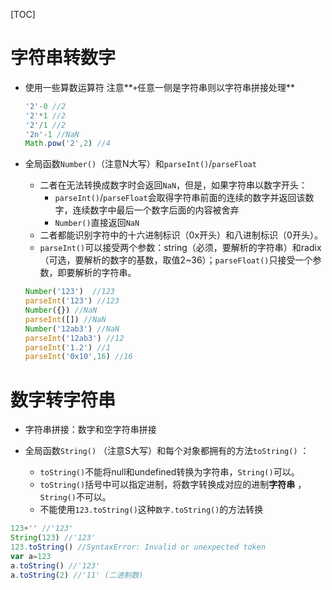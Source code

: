 [TOC]

# 字符串转数字

- 使用一些算数运算符  注意**`+`任意一侧是字符串则以字符串拼接处理**

  ```javascript
  '2'-0 //2
  '2'*1 //2
  '2'/1 //2
  '2n'-1 //NaN
  Math.pow('2',2) //4
  ```

- 全局函数`Number()`（注意N大写）和`parseInt()`/`parseFloat`

  - 二者在无法转换成数字时会返回`NaN`，但是，如果字符串以数字开头：
    - `parseInt()`/`parseFloat`会取得字符串前面的连续的数字并返回该数字，连续数字中最后一个数字后面的内容被舍弃
    - `Number()`直接返回`NaN`
  - 二者都能识别字符中的十六进制标识（0x开头）和八进制标识（0开头）。
  - `parseInt()`可以接受两个参数：string（必须，要解析的字符串）和radix（可选，要解析的数字的基数，取值2~36）；`parseFloat()`只接受一个参数，即要解析的字符串。

  ```javascript
  Number('123')  //123
  parseInt('123') //123
  Number({}) //NaN
  parseInt([]) //NaN
  Number('12ab3') //NaN
  parseInt('12ab3') //12
  parseInt('1.2') //1
  parseInt('0x10',16) //16
  ```

# 数字转字符串

- 字符串拼接：数字和空字符串拼接


- 全局函数`String()` （注意S大写）和每个对象都拥有的方法`toString()` ：
  - `toString()`不能将null和undefined转换为字符串，`String()`可以。
  - `toString()`括号中可以指定进制，将数字转换成对应的进制**字符串** ，`String()`不可以。
  - 不能使用`123.toString()`这种`数字.toString()`的方法转换

```javascript
123+'' //'123'
String(123) //'123'
123.toString() //SyntaxError: Invalid or unexpected token
var a=123
a.toString() //'123'
a.toString(2) //'11' (二进制数)
```
